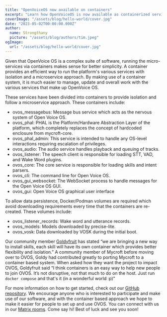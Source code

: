 ```yaml
---
title: "OpenVoiceOS now available on containers"
excerpt: "Learn how OpenVoiceOS is now available as containerized services for easier installation and management."
coverImage: "/assets/blog/hello-world/cover.jpg"
date: "2023-05-02T00:00:00.000Z"
author:
  name: Strongthany
  picture: "/assets/blog/authors/tim.jpeg"
ogImage:
  url: "/assets/blog/hello-world/cover.jpg"
---
```


Given that OpenVoice OS is a complex suite of software, running the micro-services via containers makes sense for better simplicity. A container provides an efficient way to run the platform's various services with isolation and a microservice approach. By making use of a container system, it is much easier to manage, update and overall work with the various services that make up OpenVoice OS.

These services have been divided into containers to provide isolation and follow a microservice approach. These containers include:

- ovos_messagebus: Message bus service which acts as the nervous system of Open Voice OS.
- ovos_phal: PHAL is the Platform/Hardware Abstraction Layer of the platform, which completely replaces the concept of hardcoded enclosure from mycroft-core.
- ovos_phal_admin: This service is intended to handle any OS-level interactions requiring escalation of privileges.
- ovos_audio: The audio service handles playback and queuing of tracks.
- ovos_listener: The speech client is responsible for loading STT, VAD, and Wake Word plugins.
- ovos_core: The core service is responsible for loading skills and intent parsers.
- ovos_cli: The command line for Open Voice OS.
- ovos_gui_websocket: The WebSocket process to handle messages for the Open Voice OS GUI.
- ovos_gui: Open Voice OS graphical user interface

To allow data persistence, Docker/Podman volumes are required which avoid downloading requirements every time that the containers are re-created. These volumes include:

- ovos_listener_records: Wake word and utterance records.
- ovos_models: Models downloaded by precise-lite.
- ovos_vosk: Data downloaded by VOSK during the initial boot.

Our community member [Goldyfruit][1] has stated &#8220;we are bringing a new way to install skills, each skill will have its own container which provides better flexibility and isolation.&#8221; A community member of Mycroft before moving over to OVOS, Goldy had contributed greatly to porting Mycroft to a container based system. When asked how they want the project to impact OVOS, Goldyfruit said &#8220;I think containers is an easy way to help new people to join OVOS. It&#8217;s not disruptive, not that much to do on the host. Just run `docker compose` and that's it (in a wonderful world :p)"

For more information on how to get started, check out our [GitHub repository][2]. We encourage anyone who is interested to participate and make use of our software, and with the container based approach we hope to make it easier for people to set up and use OVOS. You can connect with us in our [Matrix rooms][3]. Come say hi! Best of luck and see you soon!

[1]: https://github.com/goldyfruit
[2]: https://github.com/OpenVoiceOS/ovos-docker/
[3]: https://matrix.to/#/!XFpdtmgyCoPDxOMPpH:matrix.org?via=matrix.org
